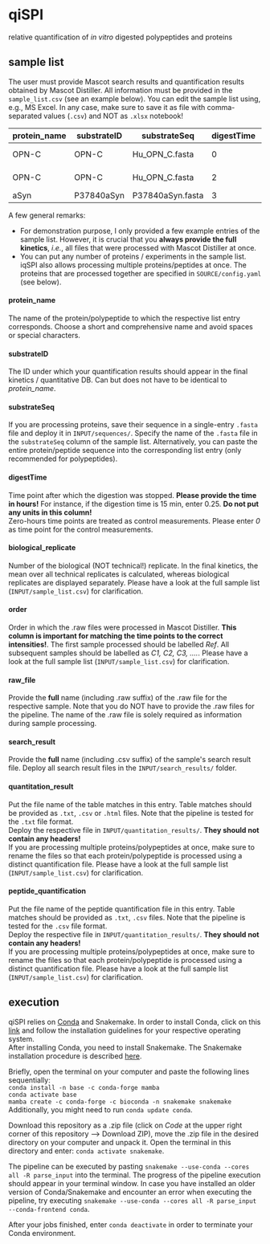 # qiSPI

relative quantification of *in vitro* digested polypeptides and proteins

## sample list
The user must provide Mascot search results and quantification results obtained by Mascot Distiller.
All information must be provided in the `sample_list.csv` (see an example below). You can edit the sample list using, e.g., MS Excel. In any case, make sure to save it as file with comma-separated values (`.csv`) and NOT as `.xlsx` notebook!

| protein_name | substrateID | substrateSeq | digestTime | biological_replicate | order | raw_file | search_result | quantitation_result | peptide_quantification|
| ----- | ----- | ----- | ----- | ----- | ----- | ----- | ----- | ----- | ----- |
| OPN-C | OPN-C | Hu_OPN_C.fasta | 0 | 1 | Ref | W_Soh_211116_130921_Goe_NC1_0h_R1.raw | F031080.csv | OPN-C_table_matches.txt | OPN-C_table_pept_int.csv |
| OPN-C	| OPN-C	| Hu_OPN_C.fasta | 2	| 2	| C12| 	W_Soh_211116_130921_Goe_OC3_2h_R1.raw	| F031092.csv	| OPN-C_table_matches.txt |	OPN-C_table_pept_int.csv|
| aSyn | P37840aSyn	| P37840aSyn.fasta	| 3	| 1	| C2	| W_Soh_160821_170921_Goe_aSyn_A1_3h_R1.raw | F031252.csv	| aSyn_table_matches.txt| 	aSyn_table_pept_int.csv |

A few general remarks:
- For demonstration purpose, I only provided a few example entries of the sample list. However, it is crucial that you **always provide the full kinetics**, *i.e.*, all files that were processed with Mascot Distiller at once.
- You can put any number of proteins / experiments in the sample list. iqSPI also allows processing multiple proteins/peptides at once. The proteins that are processed together are specified in `SOURCE/config.yaml` (see below).

#### protein_name
The name of the protein/polypeptide to which the respective list entry corresponds. Choose a short and comprehensive name and avoid spaces or special characters.

#### substrateID
The ID under which your quantification results should appear in the final kinetics / quantitative DB. Can but does not have to be identical to *protein_name*.

#### substrateSeq
If you are processing proteins, save their sequence in a single-entry `.fasta` file and deploy it in `INPUT/sequences/`. Specify the name of the `.fasta` file in the `substrateSeq` column of the sample list.
Alternatively, you can paste the entire protein/peptide sequence into the corresponding list entry (only recommended for polypeptides).

#### digestTime
Time point after which the digestion was stopped. **Please provide the time in hours!** For instance, if the digestion time is 15 min, enter 0.25. **Do not put any units in this column!**  
Zero-hours time points are treated as control measurements. Please enter *0* as time point for the control measurements.

#### biological_replicate
Number of the biological (NOT technical!) replicate. In the final kinetics, the mean over all technical replicates is calculated, whereas biological replicates are displayed separately. Please have a look at the full sample list (`INPUT/sample_list.csv`) for clarification.

#### order
Order in which the .raw files were processed in Mascot Distiller. **This column is important for matching the time points to the correct intensities!**. The first sample processed should be labelled *Ref*. All subsequent samples should be labelled as *C1, C2, C3, ....*. Please have a look at the full sample list (`INPUT/sample_list.csv`) for clarification.

#### raw_file
Provide the **full** name (including .raw suffix) of the .raw file for the respective sample. Note that you do NOT have to provide the .raw files for the pipeline. The name of the .raw file is solely required as information during sample processing.

#### search_result
Provide the **full** name (including .csv suffix) of the sample's search result file. Deploy all search result files in the `INPUT/search_results/` folder.

#### quantitation_result
Put the file name of the table matches in this entry. Table matches should be provided as `.txt`, `.csv` or `.html` files. Note that the pipeline is tested for the `.txt` file format.  
Deploy the respective file in `INPUT/quantitation_results/`. **They should not contain any headers!**  
If you are processing multiple proteins/polypeptides at once, make sure to rename the files so that each protein/polypeptide is processed using a distinct quantification file. Please have a look at the full sample list (`INPUT/sample_list.csv`) for clarification.

#### peptide_quantification
Put the file name of the peptide quantification file in this entry. Table matches should be provided as `.txt`, `.csv` files. Note that the pipeline is tested for the `.csv` file format.  
Deploy the respective file in `INPUT/quantitation_results/`.  **They should not contain any headers!**  
If you are processing multiple proteins/polypeptides at once, make sure to rename the files so that each protein/polypeptide is processed using a distinct quantification file. Please have a look at the full sample list (`INPUT/sample_list.csv`) for clarification.



## execution
qiSPI relies on [Conda](https://docs.conda.io/en/latest/) and Snakemake.
In order to install Conda, click on this [link](https://docs.conda.io/en/latest/miniconda.html) and follow the installation guidelines for your respective operating system.  
After installing Conda, you need to install Snakemake. The Snakemake installation procedure is described [here](https://snakemake.readthedocs.io/en/stable/getting_started/installation.html).

Briefly, open the terminal on your computer and paste the following lines sequentially:  
`conda install -n base -c conda-forge mamba`  
`conda activate base`  
`mamba create -c conda-forge -c bioconda -n snakemake snakemake`  
Additionally, you might need to run `conda update conda`.

Download this repository as a .zip file (click on *Code* at the upper right corner of this repository --> Download ZIP), move the .zip file in the desired directory on your computer and unpack it.
Open the terminal in this directory and enter: `conda activate snakemake`.

The pipeline can be executed by pasting `snakemake --use-conda --cores all -R parse_input` into the terminal. The progress of the pipeline execution should appear in your terminal window.
In case you have installed an older version of Conda/Snakemake and encounter an error when executing the pipeline, try executing
`snakemake --use-conda --cores all -R parse_input --conda-frontend conda`.

After your jobs finished, enter `conda deactivate` in order to terminate your Conda environment.
